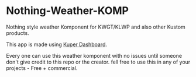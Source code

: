# Nothing-Weather-KOMP
Nothing style weather Komponent for KWGT/KLWP and also other Kustom products.

This app is made using [Kuper Dashboard](https://github.com/jahirfiquitiva/Kuper).

Every one can use this weather komponent with no issues until someone don't give credit to this repo or the creator.
fell free to use this in any of your projects - Free + commercial.
